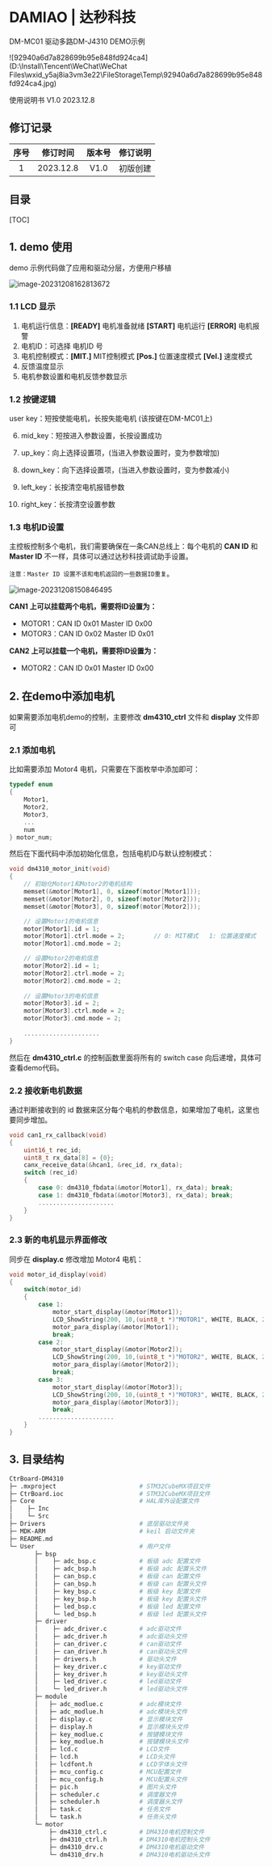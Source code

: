 # DAMIAO | 达秒科技

DM-MC01 驱动多路DM-J4310 DEMO示例

![92940a6d7a828699b95e848fd924ca4](D:\Install\Tencent\WeChat\WeChat Files\wxid_y5aj8ia3vm3e22\FileStorage\Temp\92940a6d7a828699b95e848fd924ca4.jpg)

使用说明书 V1.0 2023.12.8

## 修订记录

| 序号 | 修订时间  | 版本号 | 修订说明 |
| :--: | :-------: | :----: | :------: |
|  1   | 2023.12.8 |  V1.0  | 初版创建 |

## 目录

[TOC]

<div style="page-break-after:always"></div>

## 1. demo 使用

demo 示例代码做了应用和驱动分层，方便用户移植

![image-20231208162813672](C:\Users\disno\AppData\Roaming\Typora\typora-user-images\image-20231208162813672.png)

### 1.1 LCD 显示

1. 电机运行信息：**[READY]** 电机准备就绪	**[START]** 电机运行	**[ERROR]** 电机报警
2. 电机ID：可选择 电机ID 号
3. 电机控制模式：**[MIT.]** MIT控制模式     **[Pos.]** 位置速度模式     **[Vel.]** 速度模式
4. 反馈温度显示
5. 电机参数设置和电机反馈参数显示

### 1.2 按键逻辑

user key：短按使能电机，长按失能电机 (该按键在DM-MC01上)

6. mid_key：短按进入参数设置，长按设置成功

7. up_key：向上选择设置项，(当进入参数设置时，变为参数增加)

8. down_key：向下选择设置项，(当进入参数设置时，变为参数减小)
9. left_key：长按清空电机报错参数
10. right_key：长按清空设置参数

### 1.3 电机ID设置

主控板控制多个电机，我们需要确保在一条CAN总线上：每个电机的 **CAN ID** 和 **Master ID** 不一样，具体可以通过达秒科技调试助手设置。

`注意：Master ID 设置不该和电机返回的一些数据ID重复`。

![image-20231208150846495](C:\Users\disno\AppData\Roaming\Typora\typora-user-images\image-20231208150846495.png)

**CAN1 上可以挂载两个电机，需要将ID设置为：**

+ MOTOR1：CAN ID 0x01	Master ID 0x00
+ MOTOR3：CAN ID 0x02	Master ID 0x01

**CAN2 上可以挂载一个电机，需要将ID设置为：**

+ MOTOR2：CAN ID 0x01	Master ID 0x00

## 2. 在demo中添加电机

如果需要添加电机demo的控制，主要修改 **dm4310_ctrl** 文件和 **display** 文件即可

### 2.1 添加电机

比如需要添加 Motor4 电机，只需要在下面枚举中添加即可：

```c
typedef enum
{
	Motor1,
	Motor2,
	Motor3,
    ...
	num
} motor_num;
```

然后在下面代码中添加初始化信息，包括电机ID与默认控制模式：

```c
void dm4310_motor_init(void)
{
	// 初始化Motor1和Motor2的电机结构
	memset(&motor[Motor1], 0, sizeof(motor[Motor1]));
	memset(&motor[Motor2], 0, sizeof(motor[Motor2]));
	memset(&motor[Motor3], 0, sizeof(motor[Motor2]));

	// 设置Motor1的电机信息
	motor[Motor1].id = 1;
	motor[Motor1].ctrl.mode = 2;		// 0: MIT模式   1: 位置速度模式   2: 速度模式
	motor[Motor1].cmd.mode = 2;

	// 设置Motor2的电机信息
	motor[Motor2].id = 1;
	motor[Motor2].ctrl.mode = 2;
	motor[Motor2].cmd.mode = 2;
	
	// 设置Motor3的电机信息
	motor[Motor3].id = 2;
	motor[Motor3].ctrl.mode = 2;
	motor[Motor3].cmd.mode = 2;
    
    .....................
}
```

然后在 **dm4310_ctrl.c** 的控制函数里面将所有的 switch case 向后递增，具体可查看demo代码。

### 2.2 接收新电机数据

通过判断接收到的 id 数据来区分每个电机的参数信息，如果增加了电机，这里也要同步增加。

```c
void can1_rx_callback(void)
{
	uint16_t rec_id;
	uint8_t rx_data[8] = {0};
	canx_receive_data(&hcan1, &rec_id, rx_data);
	switch (rec_id)
	{
 		case 0: dm4310_fbdata(&motor[Motor1], rx_data); break;
		case 1: dm4310_fbdata(&motor[Motor3], rx_data); break;
        .....................
	}
}
```

### 2.3 新的电机显示界面修改

同步在 **display.c** 修改增加 Motor4 电机：

```c
void motor_id_display(void)
{
	switch(motor_id)
	{
		case 1:
			motor_start_display(&motor[Motor1]);
			LCD_ShowString(200, 10,(uint8_t *)"MOTOR1", WHITE, BLACK, 24, 0);
			motor_para_display(&motor[Motor1]);
			break;
		case 2:
			motor_start_display(&motor[Motor2]);
			LCD_ShowString(200, 10,(uint8_t *)"MOTOR2", WHITE, BLACK, 24, 0);
			motor_para_display(&motor[Motor2]);
			break;
		case 3:
			motor_start_display(&motor[Motor3]);
			LCD_ShowString(200, 10,(uint8_t *)"MOTOR3", WHITE, BLACK, 24, 0);
			motor_para_display(&motor[Motor3]);
			break;
        .....................
	}
}
```

## 3. 目录结构 

```bash
CtrBoard-DM4310
├─ .mxproject						# STM32CubeMX项目文件
├─ CtrBoard.ioc						# STM32CubeMX项目文件
├─ Core								# HAL库外设配置文件
│    ├─ Inc
│    └─ Src
├─ Drivers							# 底层驱动文件夹							
├─ MDK-ARM							# keil 启动文件夹
├─ README.md
└─ User								# 用户文件
       ├─ bsp
       │    ├─ adc_bsp.c			# 板级 adc 配置文件
       │    ├─ adc_bsp.h			# 板级 adc 配置头文件
       │    ├─ can_bsp.c			# 板级 can 配置文件
       │    ├─ can_bsp.h			# 板级 can 配置头文件
       │    ├─ key_bsp.c			# 板级 key 配置文件
       │    ├─ key_bsp.h			# 板级 key 配置头文件
       │    ├─ led_bsp.c			# 板级 led 配置文件
       │    └─ led_bsp.h			# 板级 led 配置头文件
       ├─ driver
       │    ├─ adc_driver.c			# adc驱动文件
       │    ├─ adc_driver.h			# adc驱动头文件
       │    ├─ can_driver.c			# can驱动文件
       │    ├─ can_driver.h			# can驱动头文件
       │    ├─ drivers.h			# 驱动头文件			
       │    ├─ key_driver.c			# key驱动文件
       │    ├─ key_driver.h			# key驱动头文件
       │    ├─ led_driver.c			# led驱动文件
       │    └─ led_driver.h			# led驱动头文件
       ├─ module
       │   ├─ adc_modlue.c         	# adc模块文件
       │   ├─ adc_modlue.h         	# adc模块头文件
       │   ├─ display.c            	# 显示模块文件
       │   ├─ display.h            	# 显示模块头文件
       │   ├─ key_modlue.c         	# 按键模块文件
       │   ├─ key_modlue.h         	# 按键模块头文件
       │   ├─ lcd.c                	# LCD文件
       │   ├─ lcd.h                	# LCD头文件
       │   ├─ lcdfont.h            	# LCD字体头文件
       │   ├─ mcu_config.c         	# MCU配置文件
       │   ├─ mcu_config.h         	# MCU配置头文件
       │   ├─ pic.h                	# 图片头文件
       │   ├─ scheduler.c          	# 调度器文件
       │   ├─ scheduler.h          	# 调度器头文件
       │   ├─ task.c               	# 任务文件
       │   └─ task.h               	# 任务头文件
       └─ motor
           ├─ dm4310_ctrl.c        	# DM4310电机控制文件
           ├─ dm4310_ctrl.h        	# DM4310电机控制头文件
           ├─ dm4310_drv.c         	# DM4310电机驱动文件
           └─ dm4310_drv.h         	# DM4310电机驱动头文件
```
